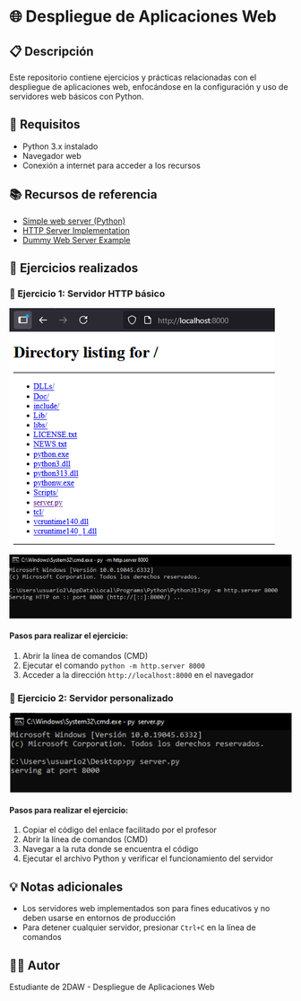 # 🌐 Despliegue de Aplicaciones Web

## 📋 Descripción
Este repositorio contiene ejercicios y prácticas relacionadas con el despliegue de aplicaciones web, enfocándose en la configuración y uso de servidores web básicos con Python.

## 🔧 Requisitos
- Python 3.x instalado
- Navegador web
- Conexión a internet para acceder a los recursos

## 📚 Recursos de referencia
- [Simple web server (Python)](https://docs.python.org/3/library/http.server.html)
- [HTTP Server Implementation](https://github.com/python/cpython/blob/main/Lib/http/server.py)
- [Dummy Web Server Example](https://gist.github.com/kabinpokhrel/6fd1275603e9d5f1e284be717cbd1bff)

## 🚀 Ejercicios realizados

### 📁 Ejercicio 1: Servidor HTTP básico
![Primer ejercicio](./images/01_primerEjercicio.PNG)
![Resultado del primer ejercicio](./images/02_PrimerEjercicio.PNG)

#### Pasos para realizar el ejercicio:
1. Abrir la línea de comandos (CMD)
2. Ejecutar el comando `python -m http.server 8000`
3. Acceder a la dirección `http://localhost:8000` en el navegador

### 📁 Ejercicio 2: Servidor personalizado
![Segundo ejercicio](./images/03_SegundoEjercicio.PNG)

#### Pasos para realizar el ejercicio:
1. Copiar el código del enlace facilitado por el profesor
2. Abrir la línea de comandos (CMD)
3. Navegar a la ruta donde se encuentra el código
4. Ejecutar el archivo Python y verificar el funcionamiento del servidor

## 💡 Notas adicionales
- Los servidores web implementados son para fines educativos y no deben usarse en entornos de producción
- Para detener cualquier servidor, presionar `Ctrl+C` en la línea de comandos

## 👨‍💻 Autor
Estudiante de 2DAW - Despliegue de Aplicaciones Web

